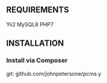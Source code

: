 REQUIREMENTS
------------

Yii2
MySQL8
PHP7

INSTALLATION
------------

### Install via Composer

git: github.com/johnpetersone/pcms.y